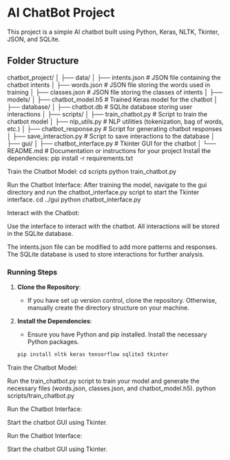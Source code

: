 # AI ChatBot Project

This project is a simple AI chatbot built using Python, Keras, NLTK, Tkinter, JSON, and SQLite.

## Folder Structure
chatbot_project/
│
├── data/
│ ├── intents.json # JSON file containing the chatbot intents
│ ├── words.json # JSON file storing the words used in training
│ ├── classes.json # JSON file storing the classes of intents
│
├── models/
│ ├── chatbot_model.h5 # Trained Keras model for the chatbot
│
├── database/
│ ├── chatbot.db # SQLite database storing user interactions
│
├── scripts/
│ ├── train_chatbot.py # Script to train the chatbot model
│ ├── nlp_utils.py # NLP utilities (tokenization, bag of words, etc.)
│ ├── chatbot_response.py # Script for generating chatbot responses
│ ├── save_interaction.py # Script to save interactions to the database
│
├── gui/
│ ├── chatbot_interface.py # Tkinter GUI for the chatbot
│
└── README.md # Documentation or instructions for your project
Install the dependencies:
pip install -r requirements.txt


Train the Chatbot Model:
cd scripts
python train_chatbot.py


Run the Chatbot Interface:
After training the model, navigate to the gui directory and run the chatbot_interface.py script to start the Tkinter interface.
cd ../gui
python chatbot_interface.py


Interact with the Chatbot:

Use the interface to interact with the chatbot. All interactions will be stored in the SQLite database.


The intents.json file can be modified to add more patterns and responses.
The SQLite database is used to store interactions for further analysis.

### Running Steps

1. **Clone the Repository**:
   - If you have set up version control, clone the repository. Otherwise, manually create the directory structure on your machine.

2. **Install the Dependencies**:
   - Ensure you have Python and pip installed. Install the necessary Python packages.
   ```bash
   pip install nltk keras tensorflow sqlite3 tkinter

Train the Chatbot Model:

Run the train_chatbot.py script to train your model and generate the necessary files (words.json, classes.json, and chatbot_model.h5).
python scripts/train_chatbot.py


Run the Chatbot Interface:

Start the chatbot GUI using Tkinter.

Run the Chatbot Interface:

Start the chatbot GUI using Tkinter.